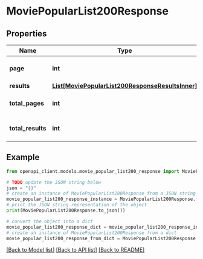 # MoviePopularList200Response


## Properties

Name | Type | Description | Notes
------------ | ------------- | ------------- | -------------
**page** | **int** |  | [optional] [default to 0]
**results** | [**List[MoviePopularList200ResponseResultsInner]**](MoviePopularList200ResponseResultsInner.md) |  | [optional] 
**total_pages** | **int** |  | [optional] [default to 0]
**total_results** | **int** |  | [optional] [default to 0]

## Example

```python
from openapi_client.models.movie_popular_list200_response import MoviePopularList200Response

# TODO update the JSON string below
json = "{}"
# create an instance of MoviePopularList200Response from a JSON string
movie_popular_list200_response_instance = MoviePopularList200Response.from_json(json)
# print the JSON string representation of the object
print(MoviePopularList200Response.to_json())

# convert the object into a dict
movie_popular_list200_response_dict = movie_popular_list200_response_instance.to_dict()
# create an instance of MoviePopularList200Response from a dict
movie_popular_list200_response_from_dict = MoviePopularList200Response.from_dict(movie_popular_list200_response_dict)
```
[[Back to Model list]](../README.md#documentation-for-models) [[Back to API list]](../README.md#documentation-for-api-endpoints) [[Back to README]](../README.md)


